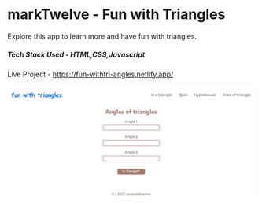 #  markTwelve - Fun with Triangles

Explore this app to learn more and have fun with triangles.
##### Tech Stack Used - HTML,CSS,Javascript

Live Project - https://fun-withtri-angles.netlify.app/

![](https://raw.githubusercontent.com/prabalsh19/markTwelve/main/triangles.PNG)
